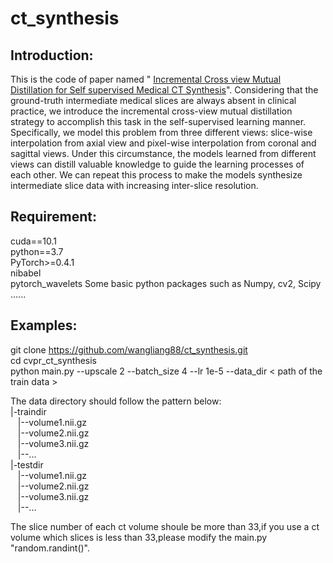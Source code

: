 # ct_synthesis
## Introduction:
This is the code of paper named " [Incremental Cross view Mutual Distillation for Self supervised Medical CT Synthesis](https://arxiv.org/abs/2112.10325)". Considering that the ground-truth intermediate medical slices are always absent in clinical practice, we introduce the incremental cross-view mutual distillation strategy to accomplish this task in the self-supervised learning manner. Specifically, we model this problem from three different views: slice-wise interpolation from axial view and pixel-wise interpolation from coronal and sagittal views. Under this circumstance, the models learned from different views can distill valuable knowledge to guide the learning processes of each other. We can repeat this process to make the models synthesize intermediate slice data with increasing inter-slice resolution.

## Requirement:
cuda==10.1  
python==3.7  
PyTorch>=0.4.1       
nibabel   
pytorch_wavelets 
Some basic python packages such as Numpy, cv2, Scipy ......

## Examples:
git clone https://github.com/wangliang88/ct_synthesis.git   
cd cvpr_ct_synthesis   
python main.py --upscale 2 --batch_size 4 --lr 1e-5 --data_dir < path of the train data >   

The data directory should follow the pattern below:   
|-traindir   
&#160;&#160;&#160;|--volume1.nii.gz   
&#160;&#160;&#160;|--volume2.nii.gz   
&#160;&#160;&#160;|--volume3.nii.gz   
&#160;&#160;&#160;|--...   
|-testdir   
&#160;&#160;&#160;|--volume1.nii.gz   
&#160;&#160;&#160;|--volume2.nii.gz   
&#160;&#160;&#160;|--volume3.nii.gz   
&#160;&#160;&#160;|--... 

The slice number of each ct volume shoule be more than 33,if you use a ct volume which slices is less than 33,please modify the main.py "random.randint()".
